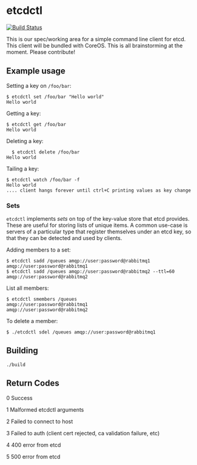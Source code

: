 etcdctl
========

[![Build Status](https://travis-ci.org/coreos/etcdctl.png)](https://travis-ci.org/coreos/etcdctl)

This is our spec/working area for a simple command line client for etcd. This client will be bundled with CoreOS. This is all brainstorming at the moment. Please contribute!

## Example usage

Setting a key on `/foo/bar`: 

    $ etcdctl set /foo/bar "Hello world"
    Hello world
    
Getting a key:

    $ etcdctl get /foo/bar
    Hello world

Deleting a key:

	  $ etcdctl delete /foo/bar
    Hello world

Tailing a key:

    $ etcdctl watch /foo/bar -f
    Hello world
    .... client hangs forever until ctrl+C printing values as key change

### Sets

`etcdctl` implements _sets_ on top of the key-value store that etcd
provides. These are useful for storing lists of unique items. A common
use-case is servers of a particular type that register themselves under
an etcd key, so that they can be detected and used by clients.

Adding members to a set:

    $ etcdctl sadd /queues amqp://user:password@rabbitmq1
    amqp://user:password@rabbitmq1
    $ etcdctl sadd /queues amqp://user:password@rabbitmq2 --ttl=60
    amqp://user:password@rabbitmq2
    
List all members:

    $ etcdctl smembers /queues
    amqp://user:password@rabbitmq1
    amqp://user:password@rabbitmq2
   
To delete a member:

    $ ./etcdctl sdel /queues amqp://user:password@rabbitmq1

## Building

    ./build

## Return Codes

0	Success

1	Malformed etcdctl arguments

2	Failed to connect to host

3	Failed to auth (client cert rejected, ca validation failure, etc)

4	400 error from etcd

5	500 error from etcd

